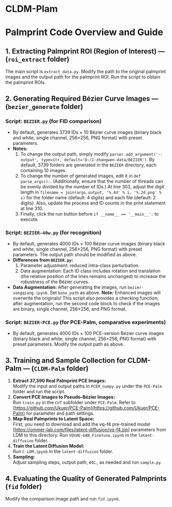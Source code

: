 # CLDM-Plam
# Palmprint Code Overview and Guide

## 1. Extracting Palmprint ROI (Region of Interest) — (`roi_extract` folder)
The main script is `extract_data.py`. Modify the path to the original palmprint images and the output path for the palmprint ROI. Run the script to obtain the palmprint ROIs.

## 2. Generating Required Bézier Curve Images — (`bezier_generate` folder)

### Script: `BEZIER.py` (for FID comparison)
- By default, generates 3739 IDs × 10 Bézier curve images (binary black and white, single channel, 256×256, PNG format) with preset parameters.
- **Notes:**
  1. To change the output path, simply modify `parser.add_argument('--output', type=str, default='D:/1-zhangwen-data/BEZIER')`. By default, 3739 folders are generated in the `BEZIER` directory, each containing 10 images.
  2. To change the number of generated images, edit it in `def parse_args():`. (Additionally, ensure that the number of threads can be evenly divided by the number of IDs.) At line 303, adjust the digit length in `filename = join(args.output, '%.4d' % i, '%.2d.png' % s)` for the folder name (default: 4 digits) and each file (default: 2 digits). Also, update the process and ID counts in the print statement at line 310.
  3. Finally, click the run button before `if __name__ == '__main__':` to execute.

### Script: `BEZIER-40w.py` (for recognition)
- By default, generates 4000 IDs × 100 Bézier curve images (binary black and white, single channel, 256×256, PNG format) with preset parameters. The output path should be modified as above.
- **Differences from `BEZIER.py`:**
  1. Parameter adjustment: reduced intra-class perturbation.
  2. Data augmentation: Each ID class includes rotation and translation (the relative position of the lines remains unchanged) to increase the robustness of the Bézier curves.
- **Data Augmentation:** After generating the images, run `bezier-zengqiang.ipynb`. Set `base_path` as above. **Note:** Enhanced images will overwrite the originals! This script also provides a checking function; after augmentation, run the second code block to check if the images are binary, single channel, 256×256, and PNG format.

### Script: `BEZIER-PCE.py` (for PCE-Palm, comparative experiments)
- By default, generates 4000 IDs × 100 PCE-version Bézier curve images (binary black and white, single channel, 256×256, PNG format) with preset parameters. Modify the output path as above.

## 3. Training and Sample Collection for CLDM-Palm — (`CLDM-Palm` folder)
1. **Extract 37,390 Real Palmprint PCE Images:**  
   Modify the input and output paths in `PCEM_numpy.py` under the `PCE-Palm` folder and run the script.
2. **Convert PCE Images to Pseudo-Bézier Images:**  
   Run `train.py` in the `CUT` subfolder under `PCE-Palm`. Refer to [https://github.com/Ukuer/PCE-Palm](https://github.com/Ukuer/PCE-Palm) for parameter and path settings.
3. **Map Real Palmprints to Latent Space:**  
  First, you need to download and add the vq-f4 pre-trained model [https://ommer-lab.com/files/latent-diffusion/vq-f4.zip] parameters from LDM to this directory. Run `VQVAE-GAN_Finetune.ipynb` in the `latent-diffusion` folder. 
4. **Train the Latent Diffusion Model:**  
   Run `C-LDM.ipynb` in the `latent-diffusion` folder.
5. **Sampling:**  
   Adjust sampling steps, output path, etc., as needed and run `sample.py`.

## 4. Evaluating the Quality of Generated Palmprints (`fid` folder)
Modify the comparison image path and run `fid.ipynb`.
